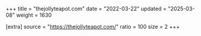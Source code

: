 +++
title = "thejollyteapot.com"
date = "2022-03-22"
updated = "2025-03-08"
weight = 1630

[extra]
source = "https://thejollyteapot.com/"
ratio = 100
size = 2
+++
